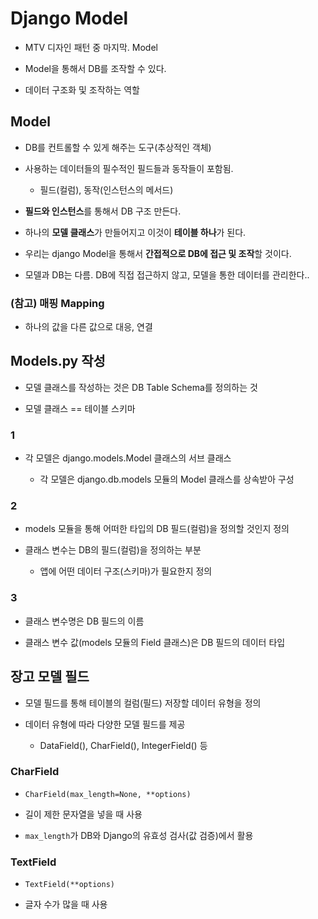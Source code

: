 # Django Model

- MTV 디자인 패턴 중 마지막. Model

- Model을 통해서 DB를 조작할 수 있다.

- 데이터 구조화 및 조작하는 역할

## Model

- DB를 컨트롤할 수 있게 해주는 도구(추상적인 객체)

- 사용하는 데이터들의 필수적인 필드들과 동작들이 포함됨.

    - 필드(컬럼), 동작(인스턴스의 메서드)

- **필드와 인스턴스**를 통해서 DB 구조 만든다.

- 하나의 **모델 클래스**가 만들어지고 이것이 **테이블 하나**가 된다.

- 우리는 django Model을 통해서 **간접적으로 DB에 접근 및 조작**할 것이다.

- 모델과 DB는 다름. DB에 직접 접근하지 않고, 모델을 통한 데이터를 관리한다..

### (참고) 매핑 Mapping

- 하나의 값을 다른 값으로 대응, 연결

## Models.py 작성

- 모델 클래스를 작성하는 것은 DB Table Schema를 정의하는 것

- 모델 클래스 == 테이블 스키마

### 1

- 각 모델은 django.models.Model 클래스의 서브 클래스

    - 각 모델은 django.db.models 모듈의 Model 클래스를 상속받아 구성

### 2

- models 모듈을 통해 어떠한 타입의 DB 필드(컬럼)을 정의할 것인지 정의

- 클래스 변수는 DB의 필드(컬럼)을 정의하는 부분

    - 앱에 어떤 데이터 구조(스키마)가 필요한지 정의

### 3

- 클래스 변수명은 DB 필드의 이름

- 클래스 변수 값(models 모듈의 Field 클래스)은 DB 필드의 데이터 타입

## 장고 모델 필드

- 모델 필드를 통해 테이블의 컬럼(필드) 저장할 데이터 유형을 정의

- 데이터 유형에 따라 다양한 모델 필드를 제공

    - DataField(), CharField(), IntegerField() 등

### CharField

- `CharField(max_length=None, **options)`

- 길이 제한 문자열을 넣을 때 사용

- `max_length`가 DB와 Django의 유효성 검사(값 검증)에서 활용

### TextField

- `TextField(**options)`

- 글자 수가 많을 때 사용